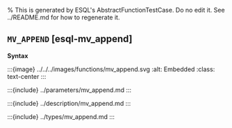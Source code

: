 % This is generated by ESQL's AbstractFunctionTestCase. Do no edit it. See ../README.md for how to regenerate it.

## `MV_APPEND` [esql-mv_append]

**Syntax**

:::{image} ../../../images/functions/mv_append.svg
:alt: Embedded
:class: text-center
:::


:::{include} ../parameters/mv_append.md
:::

:::{include} ../description/mv_append.md
:::

:::{include} ../types/mv_append.md
:::
